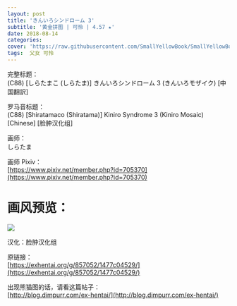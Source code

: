```yaml
---
layout: post
title: 'きんいろシンドローム 3'
subtitle: '黄金拼图 | 可怜 | 4.57 ★'
date: 2018-08-14
categories: 
cover: 'https://raw.githubusercontent.com/SmallYellowBook/SmallYellowBook.github.io/master/image/%E3%81%8D%E3%82%93%E3%81%84%E3%82%8D%E3%82%B7%E3%83%B3%E3%83%89%E3%83%AD%E3%83%BC%E3%83%A0%203.jpg'
tags:  父女 可怜
---
```


完整标题：  
(C88) [しらたまこ (しらたま)] きんいろシンドローム 3 (きんいろモザイク) [中国翻訳]  

罗马音标题：  
(C88) [Shiratamaco (Shiratama)] Kiniro Syndrome 3 (Kiniro Mosaic) [Chinese] [脸肿汉化组]  

画师：  
しらたま  

画师 Pixiv：  
[https://www.pixiv.net/member.php?id=705370](https://www.pixiv.net/member.php?id=705370)  

# 画风预览：  
![](https://raw.githubusercontent.com/SmallYellowBook/SmallYellowBook.github.io/master/image/%E3%81%8D%E3%82%93%E3%81%84%E3%82%8D%E3%82%B7%E3%83%B3%E3%83%89%E3%83%AD%E3%83%BC%E3%83%A0%203.jpg)

汉化：脸肿汉化组  

原链接：  
[https://exhentai.org/g/857052/1477c04529/](https://exhentai.org/g/857052/1477c04529/)  

出现熊猫图的话，请看这篇帖子：  
[http://blog.dimpurr.com/ex-hentai/](http://blog.dimpurr.com/ex-hentai/)  

